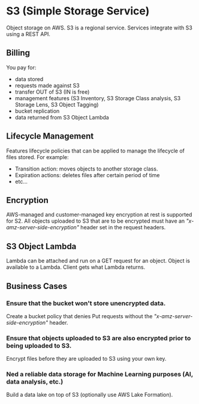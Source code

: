 # S3 (Simple Storage Service)

Object storage on AWS. S3 is a regional service. Services integrate with S3 using a REST API.

## Billing
You pay for:
- data stored
- requests made against S3
- transfer OUT of S3 (IN is free)
- management features (S3 Inventory, S3 Storage Class analysis, S3 Storage Lens, S3 Object Tagging)
- bucket replication
- data returned from S3 Object Lambda

## Lifecycle Management
Features lifecycle policies that can be applied to manage the lifecycle of files stored. For example:
- Transition action: moves objects to another storage class.
- Expiration actions: deletes files after certain period of time
- etc... 

## Encryption
AWS-managed and customer-managed key encryption at rest is supported for S2. All objects uploaded to S3 that are to be encrypted must have an *"x-amz-server-side-encryption"* header set in the request headers.

## S3 Object Lambda
Lambda can be attached and run on a GET request for an object. Object is available to a Lambda. Client gets what Lambda returns.

## Business Cases

### **Ensure that the bucket won't store unencrypted data.**

Create a bucket policy that denies Put requests without the *"x-amz-server-side-encryption"* header.

### **Ensure that objects uploaded to S3 are also encrypted prior to being uploaded to S3.**

Encrypt files before they are uploaded to S3 using your own key.

### Ned a reliable data storage for Machine Learning purposes (AI, data analysis, etc.)

Build a data lake on top of S3 (optionally use AWS Lake Formation).